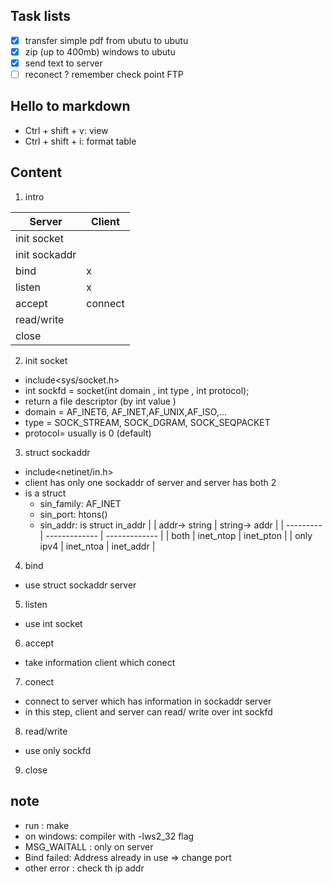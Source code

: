 ## Task lists
- [x] transfer simple pdf  from ubutu to ubutu 
- [x] zip (up to 400mb) windows to ubutu 
- [x] send text to server
- [ ] reconect ? remember check point FTP 

## Hello to markdown
- Ctrl + shift + v: view 
- Ctrl + shift + i: format table 

## Content 


1. intro 
 
 | Server        | Client  |
 | ------------- | ------- |
 | init socket   |         |
 | init sockaddr |
 | bind          | x       |
 | listen        | x       |
 | accept        | connect |
 | read/write    |
 | close         |

2. init socket 
+ include<sys/socket.h>
+ int sockfd = socket(int domain , int type , int protocol);
+ return a file descriptor (by int value )
+ domain = AF_INET6, AF_INET,AF_UNIX,AF_ISO,...
+ type = SOCK_STREAM, SOCK_DGRAM, SOCK_SEQPACKET
+ protocol= usually is 0 (default)
  
3. struct sockaddr
+ include<netinet/in.h>
+ client has only one sockaddr of server and server has both 2 
+ is a struct 
  * sin_family: AF_INET
  * sin_port: htons()
  * sin_addr: is struct in_addr 
    |           | addr-> string | string-> addr |
    | --------- | ------------- | ------------- |
    | both      | inet_ntop     | inet_pton     |
    | only ipv4 | inet_ntoa     | inet_addr     |

4. bind
+ use struct sockaddr server 
  
5. listen
+ use int socket  
  
6. accept
+ take information client which conect

7. conect
+ connect to server which has information in sockaddr server
+ in this step, client and server can read/ write over int sockfd

8. read/write 
+ use only sockfd 

9. close 

## note 
- run : make
- on windows: compiler with   -lws2_32  flag 
- MSG_WAITALL : only on server 
- Bind failed: Address already in use  => change port 
- other error : check th ip addr
